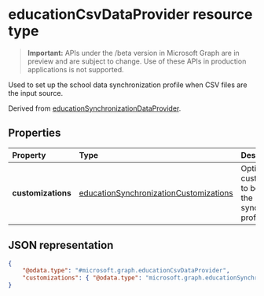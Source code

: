 # educationCsvDataProvider resource type

> **Important:** APIs under the /beta version in Microsoft Graph are in preview and are subject to change. Use of these APIs in production applications is not supported.

Used to set up the school data synchronization profile when CSV files are the input source.  

Derived from [educationSynchronizationDataProvider](educationsynchronizationdataprovider.md).

## Properties

| Property | Type | Description |
|:-|:-|:-|
| **customizations** | [educationSynchronizationCustomizations](educationsynchronizationcustomizations.md) | Optional customizations to be applied to the synchronization profile.|

## JSON representation

<!-- {
  "blockType": "resource",
  "optionalProperties": [

  ],
  "@odata.type": "#microsoft.graph.educationCsvDataProvider"
}-->

```json
{
    "@odata.type": "#microsoft.graph.educationCsvDataProvider",
    "customizations": { "@odata.type": "microsoft.graph.educationSynchronizationCustomizations" }
}
```

